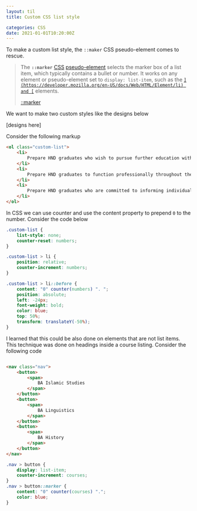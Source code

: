 ```yaml
---
layout: til
title: Custom CSS list style

categories: CSS
date: 2021-01-01T10:20:00Z
---
```


To make a custom list style, the `::maker` CSS pseudo-element comes to rescue. 

> The **`::marker`** [CSS](https://developer.mozilla.org/en-US/docs/Web/CSS) [pseudo-element](https://developer.mozilla.org/en/CSS/Pseudo-elements) selects the marker box of a list item, which typically contains a bullet or number. It works on any element or pseudo-element set to `display: list-item`, such as the [``](https://developer.mozilla.org/en-US/docs/Web/HTML/Element/li) and [``](https://developer.mozilla.org/en-US/docs/Web/HTML/Element/summary) elements.
>
> [::marker](https://developer.mozilla.org/en-US/docs/Web/CSS/::marker)

We want to make two custom styles like the designs below

[designs here]

Consider the following markup

```html
<ol class="custom-list">
    <li>
        Prepare HND graduates who wish to pursue further education with the foundation necessary to enable them to successfully complete such education.
    </li>
    <li>
        Prepare HND graduates to function professionally throughout the West Africa Sub-Region and beyond.
    </li>
    <li>
        Prepare HND graduates who are committed to informing individuals, communities and groups on health matters, and assisting them in developing and implementing appropriate public health interventions.
    </li>
</ol>
```

In CSS we can use counter and use the content property to prepend `0` to the number. Consider the code below

```css
.custom-list {
    list-style: none;
    counter-reset: numbers;
}

.custom-list > li {
    position: relative;
    counter-increment: numbers;
}

.custom-list > li::before {
    content: "0" counter(numbers) ". ";
    position: absolute;
    left: -24px;
    font-weight: bold;
    color: blue;
    top: 50%;
    transform: translateY(-50%);
}
```



I learned that this could be also done on elements that are not list items. This technique was done on headings inside a course listing. Consider the following code

```html

<nav class="nav">
	<button>
        <span>
            BA Islamic Studies 
        </span>
	</button>
    <button>
        <span>
            BA Linguistics
        </span>
	</button>
    <button>
        <span>
            BA History
        </span>
	</button>
</nav>                        
```



```css
.nav > button {
    display: list-item;
    counter-increment: courses;
}
.nav > button::marker {
    content: "0" counter(courses) ".";
    color: blue;
}
```

